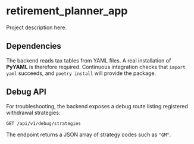 # retirement_planner_app

Project description here.

## Dependencies

The backend reads tax tables from YAML files. A real installation of
**PyYAML** is therefore required. Continuous integration checks that
`import yaml` succeeds, and `poetry install` will provide the package.

## Debug API

For troubleshooting, the backend exposes a debug route listing registered
withdrawal strategies:

```
GET /api/v1/debug/strategies
```

The endpoint returns a JSON array of strategy codes such as `"GM"`.
